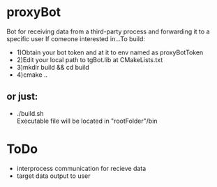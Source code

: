 # proxyBot
Bot for receiving data from a third-party process and forwarding it to a specific user
If comeone interested in...To build:
- 1)Obtain your bot token and at it to env named as proxyBotToken
- 2)Edit your local path to tgBot.lib at CMakeLists.txt
- 3)mkdir build && cd build
- 4)cmake ..
## or just:
- ./build.sh <br />
Executable file will be located in "rootFolder"/bin
# ToDo
- interprocess communication for recieve data
- target data output to user
